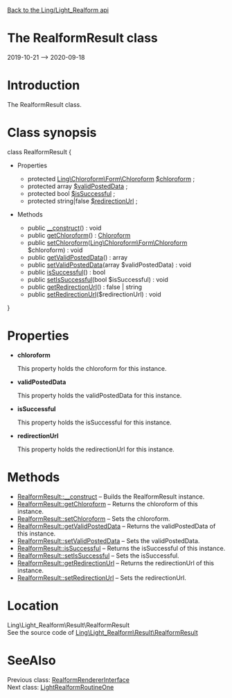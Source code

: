 [Back to the Ling/Light_Realform api](https://github.com/lingtalfi/Light_Realform/blob/master/doc/api/Ling/Light_Realform.md)



The RealformResult class
================
2019-10-21 --> 2020-09-18






Introduction
============

The RealformResult class.



Class synopsis
==============


class <span class="pl-k">RealformResult</span>  {

- Properties
    - protected [Ling\Chloroform\Form\Chloroform](https://github.com/lingtalfi/Chloroform) [$chloroform](#property-chloroform) ;
    - protected array [$validPostedData](#property-validPostedData) ;
    - protected bool [$isSuccessful](#property-isSuccessful) ;
    - protected string|false [$redirectionUrl](#property-redirectionUrl) ;

- Methods
    - public [__construct](https://github.com/lingtalfi/Light_Realform/blob/master/doc/api/Ling/Light_Realform/Result/RealformResult/__construct.md)() : void
    - public [getChloroform](https://github.com/lingtalfi/Light_Realform/blob/master/doc/api/Ling/Light_Realform/Result/RealformResult/getChloroform.md)() : [Chloroform](https://github.com/lingtalfi/Chloroform)
    - public [setChloroform](https://github.com/lingtalfi/Light_Realform/blob/master/doc/api/Ling/Light_Realform/Result/RealformResult/setChloroform.md)([Ling\Chloroform\Form\Chloroform](https://github.com/lingtalfi/Chloroform) $chloroform) : void
    - public [getValidPostedData](https://github.com/lingtalfi/Light_Realform/blob/master/doc/api/Ling/Light_Realform/Result/RealformResult/getValidPostedData.md)() : array
    - public [setValidPostedData](https://github.com/lingtalfi/Light_Realform/blob/master/doc/api/Ling/Light_Realform/Result/RealformResult/setValidPostedData.md)(array $validPostedData) : void
    - public [isSuccessful](https://github.com/lingtalfi/Light_Realform/blob/master/doc/api/Ling/Light_Realform/Result/RealformResult/isSuccessful.md)() : bool
    - public [setIsSuccessful](https://github.com/lingtalfi/Light_Realform/blob/master/doc/api/Ling/Light_Realform/Result/RealformResult/setIsSuccessful.md)(bool $isSuccessful) : void
    - public [getRedirectionUrl](https://github.com/lingtalfi/Light_Realform/blob/master/doc/api/Ling/Light_Realform/Result/RealformResult/getRedirectionUrl.md)() : false | string
    - public [setRedirectionUrl](https://github.com/lingtalfi/Light_Realform/blob/master/doc/api/Ling/Light_Realform/Result/RealformResult/setRedirectionUrl.md)($redirectionUrl) : void

}




Properties
=============

- <span id="property-chloroform"><b>chloroform</b></span>

    This property holds the chloroform for this instance.
    
    

- <span id="property-validPostedData"><b>validPostedData</b></span>

    This property holds the validPostedData for this instance.
    
    

- <span id="property-isSuccessful"><b>isSuccessful</b></span>

    This property holds the isSuccessful for this instance.
    
    

- <span id="property-redirectionUrl"><b>redirectionUrl</b></span>

    This property holds the redirectionUrl for this instance.
    
    



Methods
==============

- [RealformResult::__construct](https://github.com/lingtalfi/Light_Realform/blob/master/doc/api/Ling/Light_Realform/Result/RealformResult/__construct.md) &ndash; Builds the RealformResult instance.
- [RealformResult::getChloroform](https://github.com/lingtalfi/Light_Realform/blob/master/doc/api/Ling/Light_Realform/Result/RealformResult/getChloroform.md) &ndash; Returns the chloroform of this instance.
- [RealformResult::setChloroform](https://github.com/lingtalfi/Light_Realform/blob/master/doc/api/Ling/Light_Realform/Result/RealformResult/setChloroform.md) &ndash; Sets the chloroform.
- [RealformResult::getValidPostedData](https://github.com/lingtalfi/Light_Realform/blob/master/doc/api/Ling/Light_Realform/Result/RealformResult/getValidPostedData.md) &ndash; Returns the validPostedData of this instance.
- [RealformResult::setValidPostedData](https://github.com/lingtalfi/Light_Realform/blob/master/doc/api/Ling/Light_Realform/Result/RealformResult/setValidPostedData.md) &ndash; Sets the validPostedData.
- [RealformResult::isSuccessful](https://github.com/lingtalfi/Light_Realform/blob/master/doc/api/Ling/Light_Realform/Result/RealformResult/isSuccessful.md) &ndash; Returns the isSuccessful of this instance.
- [RealformResult::setIsSuccessful](https://github.com/lingtalfi/Light_Realform/blob/master/doc/api/Ling/Light_Realform/Result/RealformResult/setIsSuccessful.md) &ndash; Sets the isSuccessful.
- [RealformResult::getRedirectionUrl](https://github.com/lingtalfi/Light_Realform/blob/master/doc/api/Ling/Light_Realform/Result/RealformResult/getRedirectionUrl.md) &ndash; Returns the redirectionUrl of this instance.
- [RealformResult::setRedirectionUrl](https://github.com/lingtalfi/Light_Realform/blob/master/doc/api/Ling/Light_Realform/Result/RealformResult/setRedirectionUrl.md) &ndash; Sets the redirectionUrl.





Location
=============
Ling\Light_Realform\Result\RealformResult<br>
See the source code of [Ling\Light_Realform\Result\RealformResult](https://github.com/lingtalfi/Light_Realform/blob/master/Result/RealformResult.php)



SeeAlso
==============
Previous class: [RealformRendererInterface](https://github.com/lingtalfi/Light_Realform/blob/master/doc/api/Ling/Light_Realform/Renderer/RealformRendererInterface.md)<br>Next class: [LightRealformRoutineOne](https://github.com/lingtalfi/Light_Realform/blob/master/doc/api/Ling/Light_Realform/Routine/LightRealformRoutineOne.md)<br>
